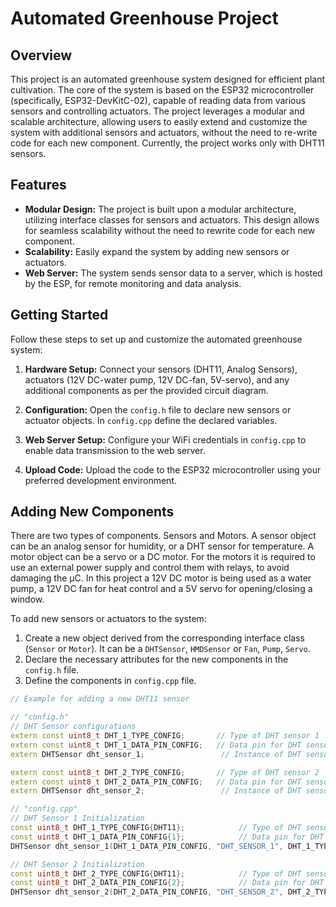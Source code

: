 # Automated Greenhouse Project

## Overview

This project is an automated greenhouse system designed for efficient plant cultivation. The core of the system is based on the ESP32 microcontroller (specifically, ESP32-DevKitC-02), capable of reading data from various sensors and controlling actuators. The project leverages a modular and scalable architecture, allowing users to easily extend and customize the system with additional sensors and actuators, without the need to re-write code for each new component. Currently, the project works only with DHT11 sensors.

## Features

- **Modular Design:** The project is built upon a modular architecture, utilizing interface classes for sensors and actuators. This design allows for seamless scalability without the need to rewrite code for each new component.
- **Scalability:** Easily expand the system by adding new sensors or actuators.
- **Web Server:** The system sends sensor data to a server, which is hosted by the ESP, for remote monitoring and data analysis.

## Getting Started

Follow these steps to set up and customize the automated greenhouse system:

1. **Hardware Setup:** Connect your sensors (DHT11, Analog Sensors), actuators (12V DC-water pump, 12V DC-fan, 5V-servo), and any additional components as per the provided circuit diagram.

2. **Configuration:** Open the `config.h` file to declare new sensors or actuator objects. In `config.cpp` define the declared variables.

3. **Web Server Setup:** Configure your WiFi credentials in `config.cpp` to enable data transmission to the web server.

4. **Upload Code:** Upload the code to the ESP32 microcontroller using your preferred development environment.

## Adding New Components

There are two types of components. Sensors and Motors.
A sensor object can be an analog sensor for humidity, or a DHT sensor for temperature. 
A motor object can be a servo or a DC motor. For the motors it is required to use an external power supply and control them with relays, to avoid damaging the μC. 
In this project a 12V DC motor is being used as a water pump, a 12V DC fan for heat control and a 5V servo for opening/closing a window. 

To add new sensors or actuators to the system:

1. Create a new object derived from the corresponding interface class (`Sensor` or `Motor`). It can be a `DHTSensor`, `HMDSensor` or `Fan`, `Pump`, `Servo`. 
2. Declare the necessary attributes for the new components in the `config.h` file.
3. Define the components in `config.cpp` file. 

```cpp
// Example for adding a new DHT11 sensor

// "config.h"
// DHT Sensor configurations
extern const uint8_t DHT_1_TYPE_CONFIG;       // Type of DHT sensor 1
extern const uint8_t DHT_1_DATA_PIN_CONFIG;   // Data pin for DHT sensor 1
extern DHTSensor dht_sensor_1;                 // Instance of DHT sensor 1

extern const uint8_t DHT_2_TYPE_CONFIG;       // Type of DHT sensor 2
extern const uint8_t DHT_2_DATA_PIN_CONFIG;   // Data pin for DHT sensor 2
extern DHTSensor dht_sensor_2;                 // Instance of DHT sensor 2

// "config.cpp"
// DHT Sensor 1 Initialization
const uint8_t DHT_1_TYPE_CONFIG{DHT11};            // Type of DHT sensor 1
const uint8_t DHT_1_DATA_PIN_CONFIG{1};            // Data pin for DHT sensor 1
DHTSensor dht_sensor_1(DHT_1_DATA_PIN_CONFIG, "DHT_SENSOR_1", DHT_1_TYPE_CONFIG);

// DHT Sensor 2 Initialization
const uint8_t DHT_2_TYPE_CONFIG{DHT11};            // Type of DHT sensor 2
const uint8_t DHT_2_DATA_PIN_CONFIG{2};            // Data pin for DHT sensor 2
DHTSensor dht_sensor_2(DHT_2_DATA_PIN_CONFIG, "DHT_SENSOR_2", DHT_2_TYPE_CONFIG);
